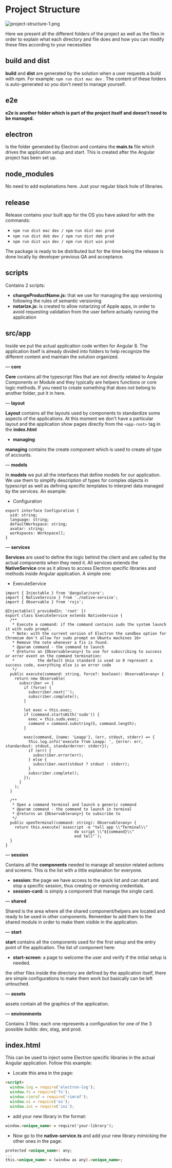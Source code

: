 # Project Structure

![project-structure-1.png](images/PROJECT_STRUCTURE_1.png)

Here we present all the different folders of the project as well as the files in order to explain what each directory and file does and how you can modify these files according to your necessities

## build and dist

**build** and **dist** are generated by the solution when a user requests a build with npm. For example: `npm run dist mac dev` . The content of these folders is auto-generated so you don't need to manage yourself.

## e2e

**e2e is another folder which is part of the project itself and doesn't need to be managed.**

## electron

Is the folder generated by Electron and contains the **main.ts** file which drives the application setup and start. This is created after the Angular project has been set up.

## node_modules

No need to add explanations here. Just your regular black hole of libraries.

## release

Release contains your built app for the OS you have asked for with the commands:

- `npm run dist mac dev / npm run dist mac prod`
- `npm run dist deb dev / npm run dist deb prod`
- `npm run dist win dev / npm run dist win prod`

The package is ready to be distributed but for the time being the release is done locally by developer previous QA and acceptance.


## scripts

Contains 2 scripts:

- **changeProductName.js:** that we use for managing the app versioning following the rules of semantic versioning
- **notarize.js:** is created to allow notarizing of Apple apps, in order to avoid requesting validation from the user before actually running the application

## src/app

Inside we put the actual application code written for Angular 8. The application itself is already divided into folders to help recognize the different content and maintain the solution organized.

— **core**

**Core** contains all the typescript files that are not directly related to Angular Components or Module and they typically are helpers functions or core logic methods. If you need to create something that does not belong to another folder, put it in here.

— **layout**

**Layout** contains all the layouts used by components to standardize some aspects of the applications. At this moment we don't have a particular layout and the application show pages directly from the `<app-root>` tag in the **index.html**

- **managing**

**managing** contains the create component which is used to create all type of accounts.

— **models**

In **models** we put all the interfaces that define models for our application. We use them to simplify description of types for complex objects in typescript as well as defining specific templates to interpret data managed by the services. An example:

- Configuration

```tsx
export interface Configuration {
  uid: string;
  language: string;
  defaultWorkspace: string;
  avatar: string;
  workspaces: Workspace[];
}
```

— **services**

**Services** are used to define the logic behind the client and are called by the actual components when they need it. All services extends the **NativeService** one as it allows to access Electron specific libraries and methods inside Angular application. A simple one:

- ExecuteService

```tsx
import { Injectable } from '@angular/core';
import { NativeService } from './native-service';
import { Observable } from 'rxjs';

@Injectable({ providedIn: 'root' })
export class ExecuteService extends NativeService {
  /**
   * Execute a command: if the command contains sudo the system launch it with sudo prompt.
   * Note: with the current version of Electron the sandbox option for Chromium don't allow for sudo prompt on Ubuntu machines 16+
   * Remove the note whenever a fix is found.
   * @param command - the command to launch
   * @returns an {Observable<any>} to use for subscribing to success or error event on the command termination:
   *          the default Unix standard is used so 0 represent a success code, everything else is an error code
   */
  public execute(command: string, force?: boolean): Observable<any> {
    return new Observable(
      subscriber => {
        if (force) {
          subscriber.next('');
          subscriber.complete();
        }

        let exec = this.exec;
        if (command.startsWith('sudo')) {
          exec = this.sudo.exec;
          command = command.substring(5, command.length);
        }

        exec(command, {name: 'Leapp'}, (err, stdout, stderr) => {
          this.log.info('execute from Leapp: ', {error: err, standardout: stdout, standarderror: stderr});
          if (err) {
            subscriber.error(err);
          } else {
            subscriber.next(stdout ? stdout : stderr);
          }
          subscriber.complete();
        });
      }
    );
  }

  /**
   * Open a command terminal and launch a generic command
   * @param command - the command to launch in terminal
   * @returns an {Observable<any>} to subscribe to
   */
  public openTerminal(command: string): Observable<any> {
    return this.execute(`osascript -e "tell app \\"Terminal\\"
                              do script \\"${command}\\"
                              end tell"`);
  }
}
```

— **session**

Contains all the **components** needed to manage all session related actions and screens. This is the list with a little explanation for everyone.

- **session:** the page we have access to the quick list and can start and stop a specific session, thus creating or removing credentials.
- **session-card:** is simply a component that manage the single card.

— **shared** 

Shared is the area where all the shared component/helpers are located and ready to be used in other components. Remember to add them to the shared module in order to make them visible in the application.

— **start**

**start** contains all the components used for the first setup and the entry point of the application. The list of component here:

- **start-screen**: a page to welcome the user and verify if the initial setup is needed.

the other files inside the directory are defined by the application itself, there are simple configurations to make them work but basically can be left untouched.

— **assets**

assets contain all the graphics of the application.

— **environments**

Contains 3 files: each one represents a configuration for one of the 3 possible builds: dev, stag, and prod.

## index.html

This can be used to inject some Electron specific libraries in the actual Angular application. Follow this example:

- Locate this area in the page:

```html
<script>
  window.log = require('electron-log');
  window.fs = require('fs');
  window.rimraf = require('rimraf');
  window.os = require('os');
  window.ini = require('ini');
```

- add your new library in the format:

```html
window.<unique_name> = require('your-library');
```

- Now go to the **native-service.ts** and add your new library mimicking the other ones in the page:

```html
protected <unique_name>: any;
...
this.<unique_name> = (window as any).<unique_name>;
